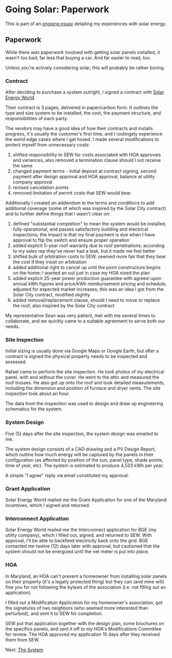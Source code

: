 <!-- title: The Paperwork of Solar -->
<!-- categories: howto,essay -->
<!-- tags: solar,paperwork,contracts -->
<!-- published: 2014-12-07T15:52:00-05:00 -->
<!-- updated: 2014-12-07T15:52:00-05:00 -->
<!-- summary: Part of the Going Solar series. All the paperwork and contracts for my solar install. -->

# Going Solar: Paperwork

This is part of an [ongoing essay](/v2/solar/) detailing my experiences with solar energy.

## Paperwork

While there *was* paperwork involved with getting solar panels installed, it wasn't too bad; far less that buying a car. And far easier to read, too.

Unless you're actively considering solar, this will probably be rather boring.

### Contract

After deciding to purchase a system outright, I signed a contract with [Solar Energy World](http://www.solarenergyworld.com).

Their contract is 3 pages, delivered in paper/carbon form. It outlines the type and size system to be installed, the cost, the payment structure, and responsibilities of each party.

The vendors may have a good idea of how their contracts and installs progress, it's usually the customer's first time, and I routingely experience the weird edge cases where I get hosed. I made several modifications to protect myself from unnecessary costs:

1. shifted responsibility to SEW for costs associated with HOA approvals and variances, also removed a termination clause should I not receive the same
2. changed payment terms - initial deposit at contract signing, second payment after design approval and HOA approval, balance at utility company approval
3. revised cancelation points
4. removed limitation of permit costs that SEW would bear

Additionally I created an addendum to the terms and conditions to add additional coverage (some of which was inspired by the Solar City contract) and to further define things that I wasn't clear on:

1. defined "substantial completion" to mean the system would be installed, fully operational, and passes satisfactory building and electrical inspections; the impact is that my final payment is due when I have approval to flip the switch and ensure proper operation
2. added explicit 5-year roof warranty due to roof penetrations; according to my sales rep they've never had a leak, but it made me feel better
3. shifted bulk of arbitration costs to SEW; seemed more fair that they bear the cost if they insist on arbitration
4. added additional right to cancel up until the point constructure begins on the home; I wanted an out just in case my HOA nixed the plan
5. added explicit 25-year power production guarantee with agreed-upon annual kWh figures and price/kWh reimbursement pricing and schedule, adjusted for expected market increases; this was an idea I got from the Solar City contract, modified slightly
6. added removal/replacement clause, should I need to move or replace the roof; also inspired by the Solar City contract

My representative Sean was very patient, met with me several times to collaborate, and we quickly came to a suitable agreement to serve both our needs.

### Site Inspection

Initial sizing is usually done via Google Maps or Google Earth, but after a contract is signed the physical property needs to be inspected and assessed.

Rafael came to perform the site inspection. He took photos of my electrical panel, with and without the cover. He went to the attic and measured the roof trusses. He also got up onto the roof and took detailed measurements, including the dimension and position of furnace and dryer vents. The site inspection took about an hour.

The data from the inspection was used to design and draw up engineering schematics for the system.

### System Design

Five (5) days after the site inspection, the system design was emailed to me.

The system design consists of a CAD drawing and a PV Design Report, which outline how much energy will be captured by the panels in their configuration (as affected by position of the sun, panel type, shade points, time of year, etc). The system is estimated to produce 4,533 kWh per year.

A simple "I agree" reply via email constituted my approval.

### Grant Application

Solar Energy World mailed me the Grant Application for one of the Maryland incentives, which I signed and returned.

### Interconnect Application

Solar Energy World mailed me the Interconnect application for BGE (my utility company), which I filled out, signed, and returned to SEW. With approval, I'll be able to backfeed electricity back onto the grid. BGE contacted me twelve (12) days later with approval, but cautioned that the system should not be energized until the net meter is put into place.

### HOA

In Maryland, an HOA can't prevent a homeowner from installing solar panels on their property (it's a legally protected thing) but they can (and mine will) fine you for not following the bylaws of the association (i.e. not filling out an application).

I filled out a Modification Application for my homeowner's association, got the signatures of two neighbors (who seemed more interested than perturbed), and sent it to SEW for completion.

SEW put that application together with the design plan, some brochures on the specifics panels, and sent it off to my HOA's Modifications Committee for review. The HOA approved my application 15 days after they received them from SEW.

Next: [The System](/v2/solar/solar-system.html)